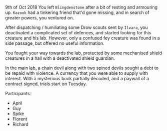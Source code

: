 9th of Oct 2018
You left `Blingdenstone` after a bit of resting and armouring up. `Kazook` had a tinkering friend that'd gone missing, and in search of greater powers, you ventured on.

After dispatching / humiliating some Drow scouts sent by `Ilvara`, you deactivated a complicated set of defences, and started looking for this creature and his lab. However, only a confused fey creature was found in a side passage, but offered no useful information.

You fought your way towards the lab, protected by some mechanised shield creatures in a hall with a deactivated shield guardian.

In the main lab, a chain devil along with two spined devils sought a debt to be repaid with violence. A currency that you were able to supply with interest. With a mysterious book partially decoded, and a paywall of a contract signed, trials start on Tuesday.

Participants:
- April
- Guy
- Spike
- Florent
- Richard